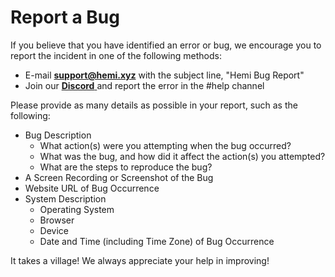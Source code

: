 # Report a Bug

If you believe that you have identified an error or bug, we encourage you to report the incident in one of the following methods:

* E-mail [**support@hemi.xyz**](mailto:support@hemi.xyz) with the subject line, "Hemi Bug Report"
* Join our [**Discord**](https://discord.com/invite/capsulenft)[ ](https://discord.gg/hemixyz)and report the error in the #help channel

Please provide as many details as possible in your report, such as the following:

* Bug Description
  * What action(s) were you attempting when the bug occurred?
  * What was the bug, and how did it affect the action(s) you attempted?
  * What are the steps to reproduce the bug?
* A Screen Recording or Screenshot of the Bug
* Website URL of Bug Occurrence
* System Description
  * Operating System
  * Browser
  * Device
  * Date and Time (including Time Zone) of Bug Occurrence

It takes a village! We always appreciate your help in improving!
